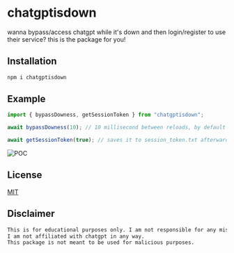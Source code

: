 # chatgptisdown

wanna bypass/access chatgpt while it's down and then login/register to use their service? this is the package for you!

## Installation

```bash
npm i chatgptisdown
```

## Example

```js
import { bypassDowness, getSessionToken } from "chatgptisdown";

await bypassDowness(10); // 10 millisecond between reloads, by default it's 0

await getSessionToken(true); // saves it to session_token.txt afterwards, true to close the browser, by default it's false
```

![POC](https://i.imgur.com/XYYWdJM.gif)

## License

[MIT](https://choosealicense.com/licenses/mit/)

## Disclaimer

```txt
This is for educational purposes only. I am not responsible for any misuse of this package.
I am not affiliated with chatgpt in any way.
This package is not meant to be used for malicious purposes.
```
